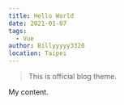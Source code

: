 ```yaml
---
title: Hello World
date: 2021-01-07
tags:
  - Vue
author: Billyyyyy3320
location: Taipei  
---
```


> This is official blog theme.

My content.